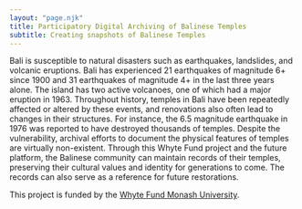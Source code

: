 ```yaml
---
layout: "page.njk"
title: Participatory Digital Archiving of Balinese Temples
subtitle: Creating snapshots of Balinese Temples
---
```


<p class="is-size-5">
Bali is susceptible to natural disasters such as earthquakes, landslides, and volcanic eruptions. Bali has experienced 21 earthquakes of magnitude 6+ since 1900 and 31 earthquakes of magnitude 4+ in the last three years alone. The island has two active volcanoes, one of which had a major eruption in 1963. Throughout history, temples in Bali have been repeatedly affected or altered by these events, and renovations also often lead to changes in their structures. For instance, the 6.5 magnitude earthquake in 1976 was reported to have destroyed thousands of temples. Despite the vulnerability, archival efforts to document the physical features of temples are virtually non-existent. Through this Whyte Fund project and the future platform, the Balinese community can maintain records of their temples, preserving their cultural values and identity for generations to come. The records can also serve as a reference for future restorations.
</p>

<p class="is-size-5">
This project is funded by the <a href="https://www.monash.edu/it/whyte-fund/home" target="_blank">Whyte Fund Monash University</a>.
</p>